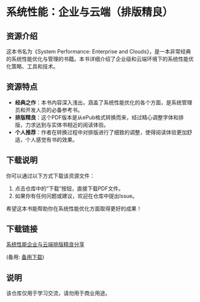 # 系统性能：企业与云端（排版精良）

## 资源介绍

这本书名为《System Performance: Enterprise and Clouds》，是一本非常经典的系统性能优化与管理的书籍。本书详细介绍了企业级和云端环境下的系统性能优化策略、工具和技术。

## 资源特点

- **经典之作**：本书内容深入浅出，涵盖了系统性能优化的各个方面，是系统管理员和开发人员的必备参考书。
- **排版精良**：这个PDF版本是从ePub格式转换而来，经过精心调整字体和排版，力求达到与实体书相近的阅读体验。
- **个人推荐**：作者在转换过程中对排版进行了细致的调整，使得阅读体验更加舒适，个人感觉有书的效果。

## 下载说明

你可以通过以下方式下载该资源文件：

1. 点击仓库中的“下载”按钮，直接下载PDF文件。
2. 如果你有任何问题或建议，欢迎在仓库中提出Issue。

希望这本书能帮助你在系统性能优化方面取得更好的成果！

## 下载链接
[系统性能企业与云端排版精良分享](https://pan.quark.cn/s/8e34df4fb6c3) 

(备用: [备用下载](https://pan.baidu.com/s/1C0Avir6icuzkZp5EqVFw3g?pwd=1234))

## 说明

该仓库仅用于学习交流，请勿用于商业用途。
